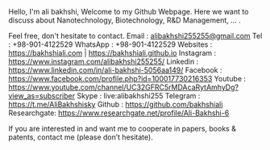 Hello, I'm ali bakhshi, Welcome to my Github Webpage.
Here we want to discuss about Nanotechnology, Biotechnology, R&D Management, ... .

Feel free, don't hesitate to contact.
Email 	  	: alibakhshi255255@gmail.com
Tel			: +98-901-4122529
WhatsApp	: +98-901-4122529
Websites  	: https://bakhshiali.com | https://bakhshiali.github.io
Instagram	: https://www.instagram.com/alibakhshi255255/
Linkedin	: https://www.linkedin.com/in/ali-bakhshi-5056aa149/
Facebook	: https://www.facebook.com/profile.php?id=100017730216353
Youtube		: https://www.youtube.com/channel/UC32GFRC5rMDAcaRytAmhyDg?view_as=subscriber
Skype		: live:alibakhshi255
Telegram	: https://t.me/AliBakhshisky
Github		: https://github.com/bakhshiali
Researchgate: https://www.researchgate.net/profile/Ali-Bakhshi-6

If you are interested in and want me to cooperate in papers, books & patents, contact me (please don’t hesitate).